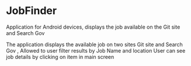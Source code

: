 # JobFinder

Application for Android devices, displays the job available on the Git site and Search Gov

The application displays the available job on two sites Git site and Search Gov , Allowed to user filter results by Job Name and location
User can see job details by clicking on item in main screen 



